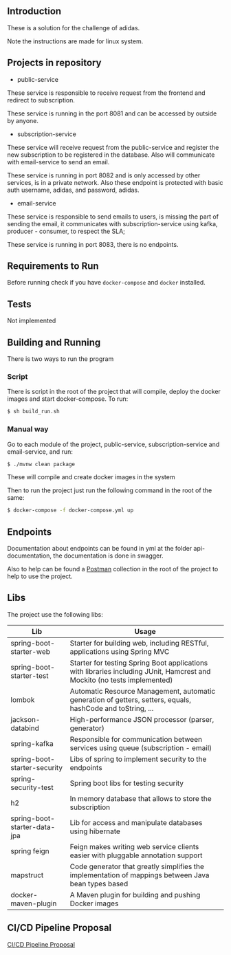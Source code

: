 ## Introduction

These is a solution for the challenge of adidas.

Note the instructions are made for linux system.

## Projects in repository

* public-service 

These service is responsible to receive request from the frontend and redirect to subscription.

These service is running in the port 8081 and can be accessed by outside by anyone.

* subscription-service 

These service will receive request from the public-service and register the new subscription to be registered in the database. Also will communicate with email-service to send an email.

These service is running in port 8082 and is only accessed by other services, is in a private network. Also these endpoint is protected with basic auth username, adidas, and password, adidas.

* email-service 

These service is responsible to send emails to users, is missing the part of sending the email, it communicates with subscription-service using kafka, producer - consumer, to respect the SLA;

These service is running in port 8083, there is no endpoints.

## Requirements to Run

Before running check if you have ```docker-compose``` and ```docker``` installed.

## Tests
Not implemented

## Building and Running

There is two ways to run the program

### Script
There is script in the root of the project that will compile, deploy the docker images and start docker-compose. To run:
```bash
$ sh build_run.sh
```

### Manual way

Go to each module of the project, public-service, subscription-service and email-service, and run:
```bash
$ ./mvnw clean package
```

These will compile and create docker images in the system

Then to run the project just run the following command in the root of the same:

```bash
$ docker-compose -f docker-compose.yml up
```

## Endpoints

Documentation about endpoints can be found in yml at the folder api-documentation, the documentation is done in swagger.

Also to help can be found a [Postman](https://www.getpostman.com/) collection in the root of the project to help to use the project.

## Libs

The project use the following libs:

| Lib | Usage |
| --- | --- |
| spring-boot-starter-web| Starter for building web, including RESTful, applications using Spring MVC |
| spring-boot-starter-test | Starter for testing Spring Boot applications with libraries including JUnit, Hamcrest and Mockito (no tests implemented) |
| lombok | Automatic Resource Management, automatic generation of getters, setters, equals, hashCode and toString, ... |
| jackson-databind| High-performance JSON processor (parser, generator) |
| spring-kafka | Responsible for communication between services using queue (subscription - email) |
| spring-boot-starter-security | Libs of spring to implement security to the endpoints |
| spring-security-test | Spring boot libs for testing security |
| h2 | In memory database that allows to store the subscription |
| spring-boot-starter-data-jpa | Lib for access and manipulate databases using hibernate |
| spring feign | Feign makes writing web service clients easier with pluggable annotation support |
| mapstruct | Code generator that greatly simplifies the implementation of mappings between Java bean types based |
| docker-maven-plugin | A Maven plugin for building and pushing Docker images |


## CI/CD Pipeline Proposal
 [CI/CD Pipeline Proposal](./ci_cd_proposal.md)
